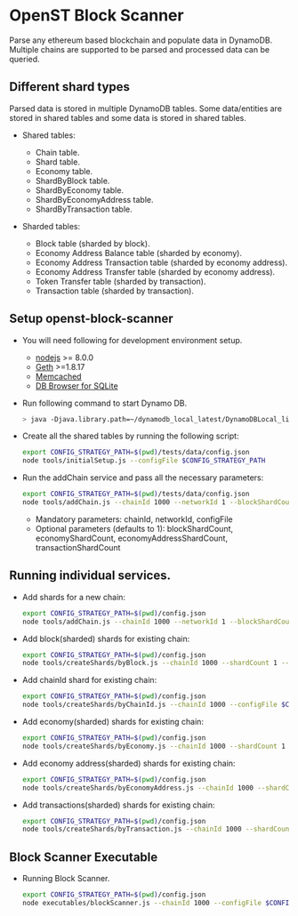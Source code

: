 # OpenST Block Scanner
Parse any ethereum based blockchain and populate data in DynamoDB. Multiple chains are supported to be parsed and 
processed data can be queried.


## Different shard types
Parsed data is stored in multiple DynamoDB tables. Some data/entities are stored in shared tables and some data is 
stored in shared tables. 

 *  Shared tables:
    * Chain table.
    * Shard table.
    * Economy table.
    * ShardByBlock table.
    * ShardByEconomy table.
    * ShardByEconomyAddress table.
    * ShardByTransaction table.
    
 * Sharded tables:
    * Block table (sharded by block).
    * Economy Address Balance table (sharded by economy). 
    * Economy Address Transaction table (sharded by economy address). 
    * Economy Address Transfer table (sharded by economy address). 
    * Token Transfer table (sharded by transaction). 
    * Transaction table (sharded by transaction). 
        
## Setup openst-block-scanner

* You will need following for development environment setup.
    - [nodejs](https://nodejs.org/) >= 8.0.0
    - [Geth](https://github.com/ethereum/go-ethereum/) >=1.8.17
    - [Memcached](https://memcached.org/)
    - [DB Browser for SQLite](https://sqlitebrowser.org/)

* Run following command to start Dynamo DB.
  ```bash
  > java -Djava.library.path=~/dynamodb_local_latest/DynamoDBLocal_lib/ -jar ~/dynamodb_local_latest/DynamoDBLocal.jar -sharedDb -dbPath ~/dynamodb_local_latest/
  ```

* Create all the shared tables by running the following script: 
    ```bash
    export CONFIG_STRATEGY_PATH=$(pwd)/tests/data/config.json
    node tools/initialSetup.js --configFile $CONFIG_STRATEGY_PATH
    ```
* Run the addChain service and pass all the necessary parameters:
    ```bash
    export CONFIG_STRATEGY_PATH=$(pwd)/tests/data/config.json
    node tools/addChain.js --chainId 1000 --networkId 1 --blockShardCount 2 --economyShardCount 2 --economyAddressShardCount 2 --transactionShardCount 2 --configFile $CONFIG_STRATEGY_PATH
    ```
    * Mandatory parameters: chainId, networkId, configFile
    * Optional parameters (defaults to 1): blockShardCount, economyShardCount, economyAddressShardCount, transactionShardCount
    
## Running individual services.

* Add shards for a new chain:
    ```bash
    export CONFIG_STRATEGY_PATH=$(pwd)/config.json
    node tools/addChain.js --chainId 1000 --networkId 1 --blockShardCount 1 --economyShardCount 1 --economyAddressShardCount 1 --transactionShardCount 1 --configFile $CONFIG_STRATEGY_PATH
    ```
* Add block(sharded) shards for existing chain:
    ```bash
    export CONFIG_STRATEGY_PATH=$(pwd)/config.json
    node tools/createShards/byBlock.js --chainId 1000 --shardCount 1 --configFile $CONFIG_STRATEGY_PATH
    ```
* Add chainId shard for existing chain:
    ```bash
    export CONFIG_STRATEGY_PATH=$(pwd)/config.json
    node tools/createShards/byChainId.js --chainId 1000 --configFile $CONFIG_STRATEGY_PATH
    ```
* Add economy(sharded) shards for existing chain:
    ```bash
    export CONFIG_STRATEGY_PATH=$(pwd)/config.json
    node tools/createShards/byEconomy.js --chainId 1000 --shardCount 1 --configFile $CONFIG_STRATEGY_PATH
    ```
* Add economy address(sharded) shards for existing chain:
    ```bash
    export CONFIG_STRATEGY_PATH=$(pwd)/config.json
    node tools/createShards/byEconomyAddress.js --chainId 1000 --shardCount 1 --configFile $CONFIG_STRATEGY_PATH
    ```
* Add transactions(sharded) shards for existing chain:
    ```bash
    export CONFIG_STRATEGY_PATH=$(pwd)/config.json
    node tools/createShards/byTransaction.js --chainId 1000 --shardCount 1 --configFile $CONFIG_STRATEGY_PATH
    ```
  
## Block Scanner Executable
* Running Block Scanner.

    ```bash
    export CONFIG_STRATEGY_PATH=$(pwd)/config.json
    node executables/blockScanner.js --chainId 1000 --configFile $CONFIG_STRATEGY_PATH --startBlockNumber 0 --endBlockNumber 100
    ```